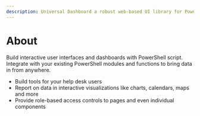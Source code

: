 ```yaml
---
description: Universal Dashboard a robust web-based UI library for PowerShell.
---
```


# About

Build interactive user interfaces and dashboards with PowerShell script. Integrate with your existing PowerShell modules and functions to bring data in from anywhere. 

* Build tools for your help desk users
* Report on data in interactive visualizations like charts, calendars, maps and more 
* Provide role-based access controls to pages and even individual components



